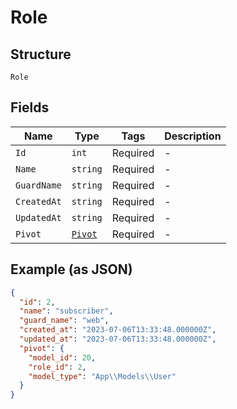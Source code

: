 
# Role

## Structure

`Role`

## Fields

| Name | Type | Tags | Description |
|  --- | --- | --- | --- |
| `Id` | `int` | Required | - |
| `Name` | `string` | Required | - |
| `GuardName` | `string` | Required | - |
| `CreatedAt` | `string` | Required | - |
| `UpdatedAt` | `string` | Required | - |
| `Pivot` | [`Pivot`](../../doc/models/pivot.md) | Required | - |

## Example (as JSON)

```json
{
  "id": 2,
  "name": "subscriber",
  "guard_name": "web",
  "created_at": "2023-07-06T13:33:48.000000Z",
  "updated_at": "2023-07-06T13:33:48.000000Z",
  "pivot": {
    "model_id": 20,
    "role_id": 2,
    "model_type": "App\\Models\\User"
  }
}
```


